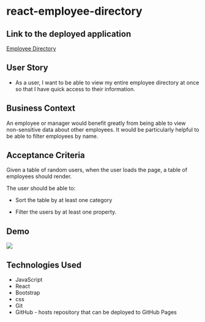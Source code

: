 # react-employee-directory

## Link to the deployed application
[Employee Directory]("https://liza-p.github.io/react-employee-directory/.")

## User Story

* As a user, I want to be able to view my entire employee directory at once so that I have quick access to their information.

## Business Context

An employee or manager would benefit greatly from being able to view non-sensitive data about other employees. It would be particularly helpful to be able to filter employees by name.

## Acceptance Criteria

Given a table of random users, when the user loads the page, a table of employees should render. 

The user should be able to:

  * Sort the table by at least one category

  * Filter the users by at least one property.

## Demo
![](./public/.gif)
## Technologies Used
- JavaScript 
- React
- Bootstrap
- css
- Git 
- GitHub - hosts repository that can be deployed to GitHub Pages
